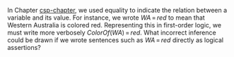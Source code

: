 

In Chapter <a href="#">csp-chapter</a>, we used equality to indicate
the relation between a variable and its value. For instance, we wrote
${WA}{{\,=\,}}{red}$ to mean that Western Australia is colored
red. Representing this in first-order logic, we must write more
verbosely ${ColorOf}({WA}){{\,=\,}}{red}$. What incorrect
inference could be drawn if we wrote sentences such as
${WA}{{\,=\,}}{red}$ directly as logical assertions?
